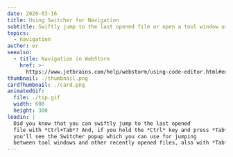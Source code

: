 ```yaml
---
date: 2020-03-16
title: Using Switcher for Navigation
subtitle: Swiftly jump to the last opened file or open a tool window using the popup.
topics:
  - navigation
author: er
seealso:
  - title: Navigation in WebStorm
    href: >-
      https://www.jetbrains.com/help/webstorm/using-code-editor.html#editor_basic_usage
thumbnail: ./thumbnail.png
cardThumbnail: ./card.png
animatedGif:
  file: ./tip.gif
  width: 600
  height: 300
leadin: |
  Did you know that you can swiftly jump to the last opened 
  file with *Ctrl+Tab*? And, if you hold the *Ctrl* key and press *Tab*, 
  you'll see the Switcher popup which you can use for jumping 
  between tool windows and other recently opened files, also with *Tab*.
---
```


